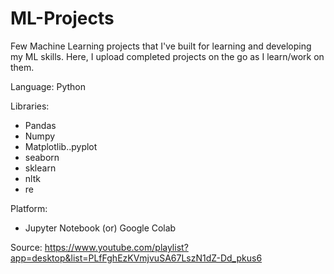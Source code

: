 # ML-Projects

Few Machine Learning projects that I've built for learning and developing my ML skills.
Here, I upload completed projects on the go as I learn/work on them.

Language: Python 

Libraries:
* Pandas 
* Numpy
* Matplotlib..pyplot
* seaborn
* sklearn
* nltk
* re

Platform:
* Jupyter Notebook (or) Google Colab


Source: https://www.youtube.com/playlist?app=desktop&list=PLfFghEzKVmjvuSA67LszN1dZ-Dd_pkus6
